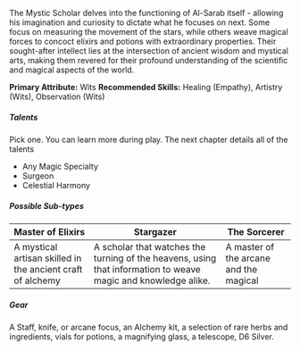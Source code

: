The Mystic Scholar delves into the functioning of Al-Sarab itself - allowing his imagination and curiosity to dictate what he focuses on next. Some focus on measuring the movement of the stars, while others weave magical forces to concoct elixirs and potions with extraordinary properties. Their sought-after intellect lies at the intersection of ancient wisdom and mystical arts, making them revered for their profound understanding of the scientific and magical aspects of the world.

**Primary Attribute:** Wits
**Recommended Skills:** Healing (Empathy), Artistry (Wits), Observation (Wits)

##### Talents
Pick one. You can learn more during play. The next chapter details all of the talents
- Any Magic Specialty
- Surgeon
- Celestial Harmony
##### Possible Sub-types
| Master of Elixirs                                          | Stargazer | The Sorcerer                                       |
| ---------------------------------------------------------- | --------- | --------------------------------------------------------- |
| A mystical artisan skilled in the ancient craft of alchemy | A scholar that watches the turning of the heavens, using that information to weave magic and knowledge alike.          | A master of the arcane and the magical |

##### Gear
A Staff, knife, or arcane focus, an Alchemy kit, a selection of rare herbs and ingredients, vials for potions, a magnifying glass, a telescope, D6 Silver.